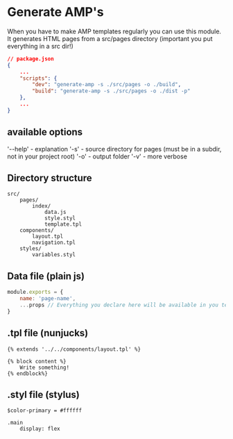 # Generate AMP's

When you have to make AMP templates regularly you can use this module. It generates HTML pages from a src/pages directory (important you put everything in a src dir!)

```json
// package.json
{
    ...
    "scripts": {
        "dev": "generate-amp -s ./src/pages -o ./build",
        "build": "generate-amp -s ./src/pages -o ./dist -p"
    },
    ...
}
```
## available options

'--help' - explanation
'-s' - source directory for pages (must be in a subdir, not in your project root)
'-o' - output folder
'-v' - more verbose

## Directory structure
```
src/
    pages/
        index/
            data.js
            style.styl
            template.tpl
    components/
        layout.tpl
        navigation.tpl
    styles/
        variables.styl
```

## Data file (plain js)
```js
module.exports = {
    name: 'page-name',
    ...props // Everything you declare here will be available in you template
}
```

## .tpl file (nunjucks)
```
{% extends '../../components/layout.tpl' %}

{% block content %}
    Write something!
{% endblock%}
```

## .styl file (stylus)
```styl
$color-primary = #ffffff

.main
    display: flex
```